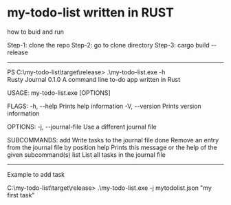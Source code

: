 ﻿# my-todo-list written in RUST

how to buid and run

Step-1: clone the repo
Step-2: go to clone directory
Step-3: cargo build --release

----------------------------------------------------
PS C:\my-todo-list\target\release> .\my-todo-list.exe -h   
Rusty Journal 0.1.0
A command line to-do app written in Rust

USAGE:
    my-todo-list.exe [OPTIONS] <SUBCOMMAND>

FLAGS:
    -h, --help       Prints help information
    -V, --version    Prints version information

OPTIONS:
    -j, --journal-file <journal-file>    Use a different journal file

SUBCOMMANDS:
    add     Write tasks to the journal file
    done    Remove an entry from the journal file by position
    help    Prints this message or the help of the given subcommand(s)
    list    List all tasks in the journal file
    
------------------------------------------------------------
    
Example to add task
    
C:\my-todo-list\target\release> .\my-todo-list.exe -j mytodolist.json "my first task"
